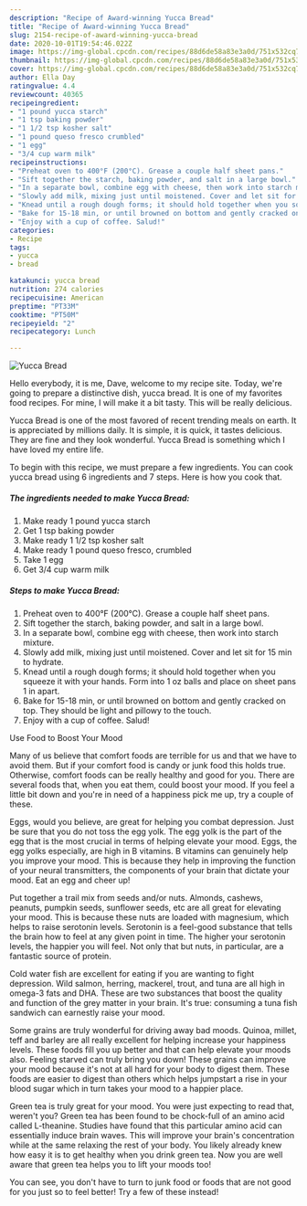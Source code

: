 ```yaml
---
description: "Recipe of Award-winning Yucca Bread"
title: "Recipe of Award-winning Yucca Bread"
slug: 2154-recipe-of-award-winning-yucca-bread
date: 2020-10-01T19:54:46.022Z
image: https://img-global.cpcdn.com/recipes/88d6de58a83e3a0d/751x532cq70/yucca-bread-recipe-main-photo.jpg
thumbnail: https://img-global.cpcdn.com/recipes/88d6de58a83e3a0d/751x532cq70/yucca-bread-recipe-main-photo.jpg
cover: https://img-global.cpcdn.com/recipes/88d6de58a83e3a0d/751x532cq70/yucca-bread-recipe-main-photo.jpg
author: Ella Day
ratingvalue: 4.4
reviewcount: 40365
recipeingredient:
- "1 pound yucca starch"
- "1 tsp baking powder"
- "1 1/2 tsp kosher salt"
- "1 pound queso fresco crumbled"
- "1 egg"
- "3/4 cup warm milk"
recipeinstructions:
- "Preheat oven to 400°F (200°C). Grease a couple half sheet pans."
- "Sift together the starch, baking powder, and salt in a large bowl."
- "In a separate bowl, combine egg with cheese, then work into starch mixture."
- "Slowly add milk, mixing just until moistened. Cover and let sit for 15 min to hydrate."
- "Knead until a rough dough forms; it should hold together when you squeeze it with your hands. Form into 1 oz balls and place on sheet pans 1 in apart."
- "Bake for 15-18 min, or until browned on bottom and gently cracked on top. They should be light and pillowy to the touch."
- "Enjoy with a cup of coffee. Salud!"
categories:
- Recipe
tags:
- yucca
- bread

katakunci: yucca bread 
nutrition: 274 calories
recipecuisine: American
preptime: "PT33M"
cooktime: "PT50M"
recipeyield: "2"
recipecategory: Lunch

---
```



![Yucca Bread](https://img-global.cpcdn.com/recipes/88d6de58a83e3a0d/751x532cq70/yucca-bread-recipe-main-photo.jpg)

Hello everybody, it is me, Dave, welcome to my recipe site. Today, we're going to prepare a distinctive dish, yucca bread. It is one of my favorites food recipes. For mine, I will make it a bit tasty. This will be really delicious.

Yucca Bread is one of the most favored of recent trending meals on earth. It is appreciated by millions daily. It is simple, it is quick, it tastes delicious. They are fine and they look wonderful. Yucca Bread is something which I have loved my entire life.




To begin with this recipe, we must prepare a few ingredients. You can cook yucca bread using 6 ingredients and 7 steps. Here is how you cook that.

<!--inarticleads1-->

##### The ingredients needed to make Yucca Bread:

1. Make ready 1 pound yucca starch
1. Get 1 tsp baking powder
1. Make ready 1 1/2 tsp kosher salt
1. Make ready 1 pound queso fresco, crumbled
1. Take 1 egg
1. Get 3/4 cup warm milk




<!--inarticleads2-->

##### Steps to make Yucca Bread:

1. Preheat oven to 400°F (200°C). Grease a couple half sheet pans.
1. Sift together the starch, baking powder, and salt in a large bowl.
1. In a separate bowl, combine egg with cheese, then work into starch mixture.
1. Slowly add milk, mixing just until moistened. Cover and let sit for 15 min to hydrate.
1. Knead until a rough dough forms; it should hold together when you squeeze it with your hands. Form into 1 oz balls and place on sheet pans 1 in apart.
1. Bake for 15-18 min, or until browned on bottom and gently cracked on top. They should be light and pillowy to the touch.
1. Enjoy with a cup of coffee. Salud!




Use Food to Boost Your Mood


Many of us believe that comfort foods are terrible for us and that we have to avoid them. But if your comfort food is candy or junk food this holds true. Otherwise, comfort foods can be really healthy and good for you. There are several foods that, when you eat them, could boost your mood. If you feel a little bit down and you're in need of a happiness pick me up, try a couple of these.

Eggs, would you believe, are great for helping you combat depression. Just be sure that you do not toss the egg yolk. The egg yolk is the part of the egg that is the most crucial in terms of helping elevate your mood. Eggs, the egg yolks especially, are high in B vitamins. B vitamins can genuinely help you improve your mood. This is because they help in improving the function of your neural transmitters, the components of your brain that dictate your mood. Eat an egg and cheer up!

Put together a trail mix from seeds and/or nuts. Almonds, cashews, peanuts, pumpkin seeds, sunflower seeds, etc are all great for elevating your mood. This is because these nuts are loaded with magnesium, which helps to raise serotonin levels. Serotonin is a feel-good substance that tells the brain how to feel at any given point in time. The higher your serotonin levels, the happier you will feel. Not only that but nuts, in particular, are a fantastic source of protein.

Cold water fish are excellent for eating if you are wanting to fight depression. Wild salmon, herring, mackerel, trout, and tuna are all high in omega-3 fats and DHA. These are two substances that boost the quality and function of the grey matter in your brain. It's true: consuming a tuna fish sandwich can earnestly raise your mood. 

Some grains are truly wonderful for driving away bad moods. Quinoa, millet, teff and barley are all really excellent for helping increase your happiness levels. These foods fill you up better and that can help elevate your moods also. Feeling starved can truly bring you down! These grains can improve your mood because it's not at all hard for your body to digest them. These foods are easier to digest than others which helps jumpstart a rise in your blood sugar which in turn takes your mood to a happier place.

Green tea is truly great for your mood. You were just expecting to read that, weren't you? Green tea has been found to be chock-full of an amino acid called L-theanine. Studies have found that this particular amino acid can essentially induce brain waves. This will improve your brain's concentration while at the same relaxing the rest of your body. You likely already knew how easy it is to get healthy when you drink green tea. Now you are well aware that green tea helps you to lift your moods too!

You can see, you don't have to turn to junk food or foods that are not good for you just so to feel better! Try a few of these instead!

